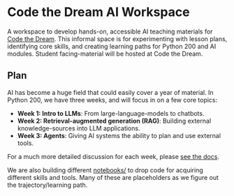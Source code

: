 # Code the Dream AI Workspace
A workspace to develop hands-on, accessible AI teaching materials for [Code the Dream](https://codethedream.org/). This informal space is for experimenting with lesson plans, identifying core skills, and creating learning paths for Python 200 and AI modules. Student facing-material will be hosted at Code the Dream. 

## Plan
AI has become a huge field that could easily cover a year of material. In Python 200, we have three weeks, and will focus in on a few core topics: 

- **Week 1: Intro to LLMs**: From large-language-models to chatbots.
- **Week 2: Retrieval-augmented generation (RAG)**: Building external knowledge-sources into LLM applications. 
- **Week 3: Agents**: Giving AI systems the ability to plan and use external tools.

For a much more detailed discussion for each week, please [see the docs](https://ctdai.readthedocs.io/en/latest/). 

We are also building different [notebooks/](notebooks/README.md) to drop code for acquiring different skills and tools. Many of these are placeholders as we figure out the trajectory/learning path.

